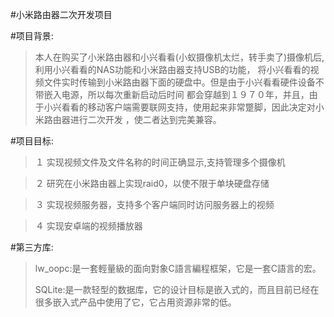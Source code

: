 #小米路由器二次开发项目

#项目背景:

>本人在购买了小米路由器和小兴看看(小蚁摄像机太烂，转手卖了)摄像机后,利用小兴看看的NAS功能和小米路由器支持USB的功能，
将小兴看看的视频文件实时传输到小米路由器下面的硬盘中。但是由于小兴看看硬件设备不带嵌入电源，所以每次重新启动后时间
都会穿越到１９７０年，并且，由于小兴看看的移动客户端需要联网支持，使用起来非常蹩脚，因此决定对小米路由器进行二次开发
，使二者达到完美兼容。

#项目目标:

>１ 实现视频文件及文件名称的时间正确显示,支持管理多个摄像机

>２ 研究在小米路由器上实现raid0，以使不限于单块硬盘存储

>３ 实现视频服务器，支持多个客户端同时访问服务器上的视频

>４ 实现安卓端的视频播放器

#第三方库:

>lw_oopc:是一套輕量級的面向對象C語言編程框架，它是一套C語言的宏。
>
>SQLite:是一款轻型的数据库，它的设计目标是嵌入式的，而且目前已经在很多嵌入式产品中使用了它，它占用资源非常的低。
